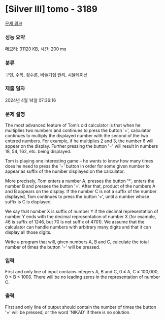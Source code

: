 # [Silver III] tomo - 3189 

[문제 링크](https://www.acmicpc.net/problem/3189) 

### 성능 요약

메모리: 31120 KB, 시간: 200 ms

### 분류

구현, 수학, 정수론, 비둘기집 원리, 시뮬레이션

### 제출 일자

2024년 4월 14일 07:36:16

### 문제 설명

<p>The most advanced feature of Tom’s old calculator is that when he multiplies two numbers and continues to press the button '=', calculator continues to multiply the displayed number with the second of the two entered numbers. For example, if he multiplies 2 and 3, the number 6 will appear on the display. Further pressing the button '=' will result in numbers 18, 54, 162, etc. being displayed. </p>

<p>Tom is playing one interesting game – he wants to know how many times does he need to press the '=' button in order for some given number to appear as suffix of the number displayed on the calculator. </p>

<p>More precisely, Tom enters a number A, presses the button '*', enters the number B and presses the button '='. After that, product of the numbers A and B appears on the display. If the number C is not a suffix of the number displayed, Tom continues to press the button '=', until a number whose suffix is C is displayed. </p>

<p>We say that number X is suffix of number Y if the decimal representation of number Y ends with the decimal representation of number X (for example, 46 is suffix of 1246, but 70 is not suffix of 4701). We assume that the calculator can handle numbers with arbitrary many digits and that it can display all those digits. </p>

<p>Write a program that will, given numbers A, B and C, calculate the total number of times the button '=' will be pressed. </p>

### 입력 

 <p>First and only line of input contains integers A, B and C, 0 ≤ A, C ≤ 100,000, 0 ≤ B ≤ 1000. There will be no leading zeros in the representation of number C. </p>

### 출력 

 <p>First and only line of output should contain the number of times the button '=' will be pressed, or the word 'NIKAD' if there is no solution. </p>

